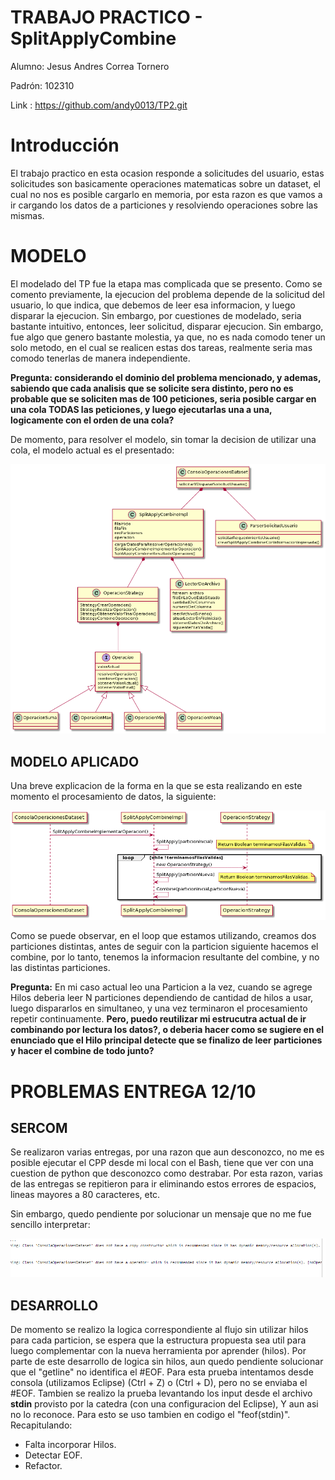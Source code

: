  # TRABAJO PRACTICO - SplitApplyCombine
 
Alumno: Jesus Andres Correa Tornero

Padrón: 102310

Link : https://github.com/andy0013/TP2.git


# Introducción

  El trabajo practico en esta ocasion responde a solicitudes del usuario, estas solicitudes son basicamente operaciones matematicas sobre un
  dataset, el cual no nos es posible cargarlo en memoria, por esta razon es que vamos a ir cargando los datos de a particiones y resolviendo
  operaciones sobre las mismas.
  
# MODELO
 
 El modelado del TP fue la etapa mas complicada que se presento. Como se comento previamente, la ejecucion del problema depende de la solicitud
 del usuario, lo que indica, que debemos de leer esa informacion, y luego disparar la ejecucion. Sin embargo, por cuestiones de modelado, seria
 bastante intuitivo, entonces, leer solicitud, disparar ejecucion. Sin embargo, fue algo que genero bastante molestia, ya que, no es nada comodo
 tener un solo metodo, en el cual se realicen estas dos tareas, realmente seria mas comodo tenerlas de manera independiente.
 
 **Pregunta: considerando el dominio del problema mencionado, y ademas, sabiendo que cada analisis que se solicite sera distinto, pero no es probable
 que se soliciten mas de 100 peticiones, seria posible cargar en una cola TODAS las peticiones, y luego ejecutarlas una a una, logicamente
 con el orden de una cola?**
 
 De momento, para resolver el modelo, sin tomar la decision de utilizar una cola, el modelo actual es el presentado:
 
 ![modelo](imagenes/modelo.png)
 
 
## MODELO APLICADO
 
 Una breve explicacion de la forma en la que se esta realizando en este momento el procesamiento de datos, la siguiente:
 
 ![error](imagenes/SEC.png)
 
 
 Como se puede observar, en el loop que estamos utilizando, creamos dos particiones distintas, antes de seguir con la particion siguiente
 hacemos el combine, por lo tanto, tenemos la informacion resultante del combine, y no las distintas particiones.
 
 
 **Pregunta:** En mi caso actual leo una Particion a la vez, cuando se agrege Hilos deberia leer N particiones dependiendo de cantidad de hilos
 a usar, luego dispararlos en simultaneo, y una vez terminaron el procesamiento repetir continuamente. **Pero, puedo reutilizar mi estrucutra
 actual de ir combinando por lectura los datos?, o deberia hacer como se sugiere en el enunciado que el Hilo principal detecte
 que se finalizo de leer particiones y hacer el combine de todo junto?**
 
 
 # PROBLEMAS ENTREGA 12/10
 
 ## SERCOM
 
  Se realizaron varias entregas, por una razon que aun desconozco, no me es posible ejecutar el CPP desde mi local con el Bash, tiene que ver con una cuestion de 
  python que desconozco como destrabar. Por esta razon, varias de las entregas se repitieron para ir eliminando estos errores de espacios, lineas mayores a 80
  caracteres, etc.
  
  Sin embargo, quedo pendiente por solucionar un mensaje que no me fue sencillo interpretar:
 
 ![error](imagenes/Captura.PNG)
 
 
 ## DESARROLLO
 
  De momento se realizo la logica correspondiente al flujo sin utilizar hilos para cada particion, se espera que la estructura propuesta sea util para luego complementar con la nueva herramienta por aprender (hilos).
  Por parte de este desarrollo de logica sin hilos, aun quedo pendiente solucionar que el "getline" no identifica el #EOF. Para esta prueba intentamos desde consola (utilizamos Eclipse) (Ctrl + Z) o (Ctrl + D), pero no se enviaba el #EOF. Tambien se realizo la prueba levantando los input desde el archivo __stdin__ provisto por la catedra (con una configuracion del Eclipse), Y aun asi no lo reconoce. Para esto se uso tambien en codigo el "feof(stdin)". 
 Recapitulando:
 
  * Falta incorporar Hilos.
  * Detectar EOF.
  * Refactor.
  
  
